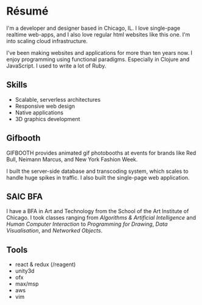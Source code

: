 <h1 class="pv2 f4 ttu tracked db lh-solid">Résumé</h1>

I'm a developer and designer based in Chicago, IL. I love single-page realtime web-apps, and I also love regular html websites like this one. I'm into scaling cloud infrastructure.

I've been making websites and applications for more than ten years now. I enjoy programming using functional paradigms. Especially in Clojure and JavaScript. I used to write a lot of Ruby.

<h2 class="pv2 f6 ttu tracked db lh-solid">Skills</h2>

- Scalable, serverless architectures
- Responsive web design
- Native applications
- 3D graphics development

<h2 class="pv2 f6 ttu tracked db lh-solid">Gifbooth</h2>

GIFBOOTH provides animated gif photobooths at events for brands like Red Bull, Neimann Marcus, and New York Fashion Week.

I built the server-side database and transcoding system, which scales to handle huge spikes in traffic. I also built the single-page web application.

<h2 class="pv2 f6 ttu tracked db lh-solid">SAIC BFA</h2>

I have a BFA in Art and Technology from the School of the Art Institute of Chicago. I took classes ranging from *Algorithms & Artificial Intelligence* and *Human Computer Interaction* to *Programming for Drawing*, *Data Visualisation*, and *Networked Objects*.

<h2 class="pv2 f6 ttu tracked db lh-solid">Tools</h2>

- react & redux (/reagent)
- unity3d
- ofx
- max/msp
- aws
- vim
